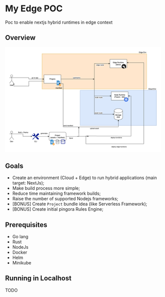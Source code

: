 # My Edge POC
Poc to enable nextjs hybrid runtimes in edge context

## Overview
![overview](docs/my-edge.png)

## Goals
* Create an environment (Cloud + Edge) to run hybrid applications (main target: NextJs);
* Make build process more simple;
* Reduce time maintaining framework builds;
* Raise the number of supported Nodejs frameworks;
* [BONUS] Create `Project` bundle idea (like Serverless Framework);
* [BONUS] Create initial pingora Rules Engine;

## Prerequisites
* Go lang
* Rust
* NodeJs
* Docker
* Helm
* Minikube

## Running in Localhost
TODO
